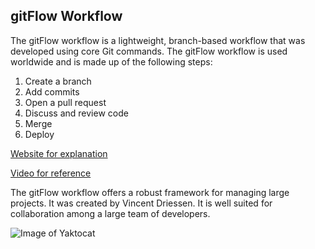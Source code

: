 ## gitFlow Workflow

The gitFlow workflow is a lightweight, branch-based workflow that was developed using core Git commands.  The gitFlow workflow is used worldwide and is made up of the following steps:

1. Create a branch
1. Add commits 
1. Open a pull request 
1. Discuss and review code
1. Merge
1. Deploy

[Website for explanation](https://www.atlassian.com/git/tutorials/comparing-workflows/gitflow-workflow)

[Video for reference](https://www.youtube.com/watch?v=47E-jcuQz5c&index=1&list=PLg7s6cbtAD17Gw5u8644bgKhgRLiJXdX4)

The gitFlow workflow offers a robust framework for managing large projects. It was created by Vincent Driessen.  It is well suited for collaboration among a large team of developers.

![Image of Yaktocat](https://octodex.github.com/images/yaktocat.png)
